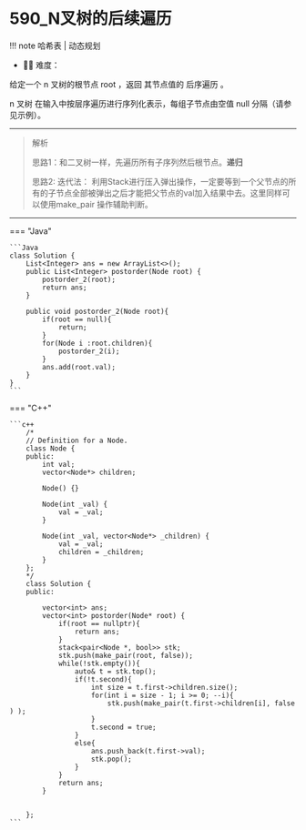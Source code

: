 # 590_N叉树的后续遍历
<!-- 所有文件名必须是该题目的英文名 -->

!!! note
    <!-- 这里记载考察的数据结构、算法等 -->
    哈希表 | 动态规划

- 🔑🔑 难度：
<!-- <span style = "color:gold; font-weight:bold">Medium</span> 中等 -->
<!-- <span style = "color:crisma; font-weight:bold">High</span> 困难 -->
<!-- <span style = "color:Green; font-weight:bold">Easy</span> 简单 -->

<!-- 题目简介 -->


给定一个 n 叉树的根节点 root ，返回 其节点值的 后序遍历 。

 n 叉树 在输入中按层序遍历进行序列化表示，每组子节点由空值 null 分隔（请参见示例）。


------

> 解析
> 
> 思路1：和二叉树一样，先遍历所有子序列然后根节点。**递归**
>
> 思路2:  迭代法： 利用Stack进行压入弹出操作，一定要等到一个父节点的所有的子节点全部被弹出之后才能把父节点的val加入结果中去。这里同样可以使用make_pair 操作辅助判断。

-------------

=== "Java"

    ```Java
    class Solution {
        List<Integer> ans = new ArrayList<>();
        public List<Integer> postorder(Node root) {
            postorder_2(root);
            return ans;
        }

        public void postorder_2(Node root){
            if(root == null){
                return;
            }
            for(Node i :root.children){
                postorder_2(i);
            }
            ans.add(root.val);
        }
    }
    ```

=== "C++"
    
    ```c++
        /*
        // Definition for a Node.
        class Node {
        public:
            int val;
            vector<Node*> children;

            Node() {}

            Node(int _val) {
                val = _val;
            }

            Node(int _val, vector<Node*> _children) {
                val = _val;
                children = _children;
            }
        };
        */
        class Solution {
        public:

            vector<int> ans;
            vector<int> postorder(Node* root) {
                if(root == nullptr){
                    return ans;
                }
                stack<pair<Node *, bool>> stk;
                stk.push(make_pair(root, false));
                while(!stk.empty()){
                    auto& t = stk.top();
                    if(!t.second){
                        int size = t.first->children.size();
                        for(int i = size - 1; i >= 0; --i){
                            stk.push(make_pair(t.first->children[i], false ) );
                        }
                        t.second = true;
                    }
                    else{
                        ans.push_back(t.first->val);
                        stk.pop();
                    }
                }
                return ans;
            }

            
        };
    ```

